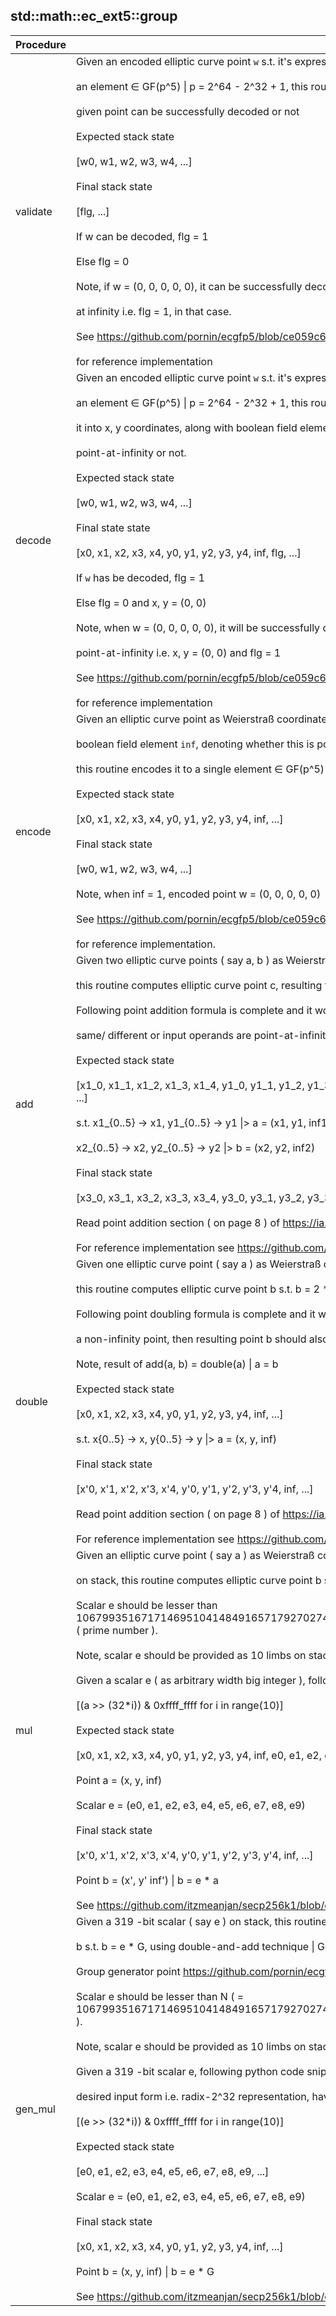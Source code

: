 
## std::math::ec_ext5::group
| Procedure | Description |
| ----------- | ------------- |
| validate | Given an encoded elliptic curve point `w` s.t. it's expressed using<br /><br />an element ∈ GF(p^5) \| p = 2^64 - 2^32 + 1, this routine verifies whether<br /><br />given point can be successfully decoded or not<br /><br />Expected stack state<br /><br />[w0, w1, w2, w3, w4, ...]<br /><br />Final stack state<br /><br />[flg, ...]<br /><br />If w can be decoded, flg = 1<br /><br />Else flg = 0<br /><br />Note, if w = (0, 0, 0, 0, 0), it can be successfully decoded to point<br /><br />at infinity i.e. flg = 1, in that case.<br /><br />See https://github.com/pornin/ecgfp5/blob/ce059c6/python/ecGFp5.py#L1043-L1052<br /><br />for reference implementation |
| decode | Given an encoded elliptic curve point `w` s.t. it's expressed using<br /><br />an element ∈ GF(p^5) \| p = 2^64 - 2^32 + 1, this routine attempts to decode<br /><br />it into x, y coordinates, along with boolean field element denoting whether it's<br /><br />point-at-infinity or not.<br /><br />Expected stack state<br /><br />[w0, w1, w2, w3, w4, ...]<br /><br />Final state state<br /><br />[x0, x1, x2, x3, x4, y0, y1, y2, y3, y4, inf, flg, ...]<br /><br />If `w` has be decoded, flg = 1<br /><br />Else flg = 0 and x, y = (0, 0)<br /><br />Note, when w = (0, 0, 0, 0, 0), it will be successfully decoded to<br /><br />point-at-infinity i.e. x, y = (0, 0) and flg = 1<br /><br />See https://github.com/pornin/ecgfp5/blob/ce059c6/python/ecGFp5.py#L1022-L1041<br /><br />for reference implementation |
| encode | Given an elliptic curve point as Weierstraß coordinates (X, Y) along with<br /><br />boolean field element `inf`, denoting whether this is point-at-infinity or not,<br /><br />this routine encodes it to a single element ∈ GF(p^5) \| p = 2^64 - 2^32 + 1<br /><br />Expected stack state<br /><br />[x0, x1, x2, x3, x4, y0, y1, y2, y3, y4, inf, ...]<br /><br />Final stack state<br /><br />[w0, w1, w2, w3, w4, ...]<br /><br />Note, when inf = 1, encoded point w = (0, 0, 0, 0, 0)<br /><br />See https://github.com/pornin/ecgfp5/blob/ce059c6/python/ecGFp5.py#L1214-L1216<br /><br />for reference implementation. |
| add | Given two elliptic curve points ( say a, b ) as Weierstraß coordinates (X, Y) on stack,<br /><br />this routine computes elliptic curve point c, resulting from a + b.<br /><br />Following point addition formula is complete and it works when two points are<br /><br />same/ different or input operands are point-at-infinity.<br /><br />Expected stack state<br /><br />[x1_0, x1_1, x1_2, x1_3, x1_4, y1_0, y1_1, y1_2, y1_3, y1_4, inf1, x2_0, x2_1, x2_2, x2_3, x2_4, y2_0, y2_1, y2_2, y2_3, y2_4, inf2, ...]<br /><br />s.t. x1_{0..5} -> x1, y1_{0..5} -> y1 \|> a = (x1, y1, inf1)<br /><br />x2_{0..5} -> x2, y2_{0..5} -> y2 \|> b = (x2, y2, inf2)<br /><br />Final stack state<br /><br />[x3_0, x3_1, x3_2, x3_3, x3_4, y3_0, y3_1, y3_2, y3_3, y3_4, inf3, ...]<br /><br />Read point addition section ( on page 8 ) of https://ia.cr/2022/274<br /><br />For reference implementation see https://github.com/pornin/ecgfp5/blob/ce059c6/python/ecGFp5.py#L1228-L1255 |
| double | Given one elliptic curve point ( say a ) as Weierstraß coordinates (X, Y) on stack,<br /><br />this routine computes elliptic curve point b s.t. b = 2 * a.<br /><br />Following point doubling formula is complete and it works only when input operand is<br /><br />a non-infinity point, then resulting point b should also be non-infinity.<br /><br />Note, result of add(a, b) = double(a) \| a = b<br /><br />Expected stack state<br /><br />[x0, x1, x2, x3, x4, y0, y1, y2, y3, y4, inf, ...]<br /><br />s.t. x{0..5} -> x, y{0..5} -> y \|> a = (x, y, inf)<br /><br />Final stack state<br /><br />[x'0, x'1, x'2, x'3, x'4, y'0, y'1, y'2, y'3, y'4, inf, ...]<br /><br />Read point addition section ( on page 8 ) of https://ia.cr/2022/274<br /><br />For reference implementation see https://github.com/pornin/ecgfp5/blob/ce059c6/python/ecGFp5.py#L1270-L1280 |
| mul | Given an elliptic curve point ( say a ) as Weierstraß coordinates (X, Y) and a 319 -bit scalar ( say e )<br /><br />on stack, this routine computes elliptic curve point b s.t. b =  e * a, using double-and-add technique.<br /><br />Scalar e should be lesser than 1067993516717146951041484916571792702745057740581727230159139685185762082554198619328292418486241 ( prime number ).<br /><br />Note, scalar e should be provided as 10 limbs on stack, each of 32 -bit, representing it in radix-2^32 form.<br /><br />Given a scalar e ( as arbitrary width big integer ), following python code snippet should convert it to desired input form<br /><br />[(a >> (32*i)) & 0xffff_ffff for i in range(10)]<br /><br />Expected stack state<br /><br />[x0, x1, x2, x3, x4, y0, y1, y2, y3, y4, inf, e0, e1, e2, e3, e4, e5, e6, e7, e8, e9, ...]<br /><br />Point a = (x, y, inf)<br /><br />Scalar e = (e0, e1, e2, e3, e4, e5, e6, e7, e8, e9)<br /><br />Final stack state<br /><br />[x'0, x'1, x'2, x'3, x'4, y'0, y'1, y'2, y'3, y'4, inf, ...]<br /><br />Point b = (x', y' inf') \| b = e * a<br /><br />See https://github.com/itzmeanjan/secp256k1/blob/cbbe199/point.py#L174-L186 for source of inpiration. |
| gen_mul | Given a 319 -bit scalar ( say e ) on stack, this routine computes elliptic curve point<br /><br />b s.t. b =  e * G, using double-and-add technique \| G = conventional group generator point.<br /><br />Group generator point https://github.com/pornin/ecgfp5/blob/ce059c6/rust/src/curve.rs#L67-L83<br /><br />Scalar e should be lesser than N ( = 1067993516717146951041484916571792702745057740581727230159139685185762082554198619328292418486241 ).<br /><br />Note, scalar e should be provided as 10 limbs on stack, each of 32 -bit, representing it in radix-2^32 form.<br /><br />Given a 319 -bit scalar e, following python code snippet should convert it to<br /><br />desired input form i.e. radix-2^32 representation, having ten 32 -bit limbs<br /><br />[(e >> (32*i)) & 0xffff_ffff for i in range(10)]<br /><br />Expected stack state<br /><br />[e0, e1, e2, e3, e4, e5, e6, e7, e8, e9, ...]<br /><br />Scalar e = (e0, e1, e2, e3, e4, e5, e6, e7, e8, e9)<br /><br />Final stack state<br /><br />[x0, x1, x2, x3, x4, y0, y1, y2, y3, y4, inf, ...]<br /><br />Point b = (x, y, inf) \| b = e * G<br /><br />See https://github.com/itzmeanjan/secp256k1/blob/cbbe199/point.py#L174-L186 for source of inpiration. |
